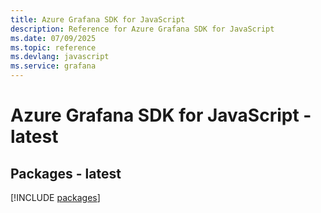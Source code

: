 ```yaml
---
title: Azure Grafana SDK for JavaScript
description: Reference for Azure Grafana SDK for JavaScript
ms.date: 07/09/2025
ms.topic: reference
ms.devlang: javascript
ms.service: grafana
---
```

# Azure Grafana SDK for JavaScript - latest
## Packages - latest
[!INCLUDE [packages](grafana-index.md)]